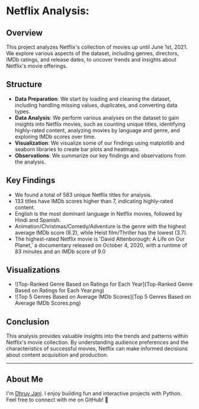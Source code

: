 # Netflix Analysis:

## Overview
This project analyzes Netflix's collection of movies up until June 1st, 2021. We explore various aspects of the dataset, including genres, directors, IMDb ratings, and release dates, to uncover trends and insights about Netflix's movie offerings.

## Structure
- **Data Preparation**: We start by loading and cleaning the dataset, including handling missing values, duplicates, and converting data types.
- **Data Analysis**: We perform various analyses on the dataset to gain insights into Netflix movies, such as counting unique titles, identifying highly-rated content, analyzing movies by language and genre, and exploring IMDb scores over time.
- **Visualization**: We visualize some of our findings using matplotlib and seaborn libraries to create bar plots and heatmaps.
- **Observations**: We summarize our key findings and observations from the analysis.

## Key Findings
- We found a total of 583 unique Netflix titles for analysis.
- 133 titles have IMDb scores higher than 7, indicating highly-rated content.
- English is the most dominant language in Netflix movies, followed by Hindi and Spanish.
- Animation/Christmas/Comedy/Adventure is the genre with the highest average IMDb score (8.2), while Heist film/Thriller has the lowest (3.7).
- The highest-rated Netflix movie is 'David Attenborough: A Life on Our Planet,' a documentary released on October 4, 2020, with a runtime of 83 minutes and an IMDb score of 9.0

## Visualizations

* ![Top-Ranked Genre Based on Ratings for Each Year](Top-Ranked Genre Based on Ratings for Each Year.png)
* ![Top 5 Genres Based on Average IMDb Scores](Top 5 Genres Based on Average IMDb Scores.png)


## Conclusion
This analysis provides valuable insights into the trends and patterns within Netflix's movie collection. By understanding audience preferences and the characteristics of successful movies, Netflix can make informed decisions about content acquisition and production.

---

## About Me

I'm [Dhruv Jani](https://github.com/optimizedLP). I enjoy building fun and interactive projects with Python. Feel free to connect with me on GitHub! :rocket:
